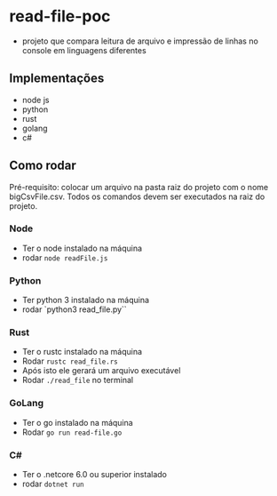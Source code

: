 # read-file-poc

- projeto que compara leitura de arquivo e impressão de linhas no console em linguagens diferentes

## Implementações

- node js
- python
- rust
- golang
- c#

## Como rodar

Pré-requisito: colocar um arquivo na pasta raiz do projeto com o nome bigCsvFile.csv. Todos os comandos devem ser executados na raiz do projeto.

### Node

- Ter o node instalado na máquina
- rodar `node readFile.js`

### Python

- Ter python 3 instalado na máquina
- rodar `python3 read_file.py``

### Rust

- Ter o rustc instalado na máquina
- Rodar `rustc read_file.rs`
- Após isto ele gerará um arquivo executável
- Rodar `./read_file` no terminal

### GoLang

- Ter o go instalado na máquina
- Rodar `go run read-file.go`

### C#

- Ter o .netcore 6.0 ou superior instalado
- rodar `dotnet run` 
